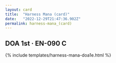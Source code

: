 ```yaml
---
layout: card
title:  "Harness Mana (card)"
date:   "2022-12-29T21:47:36.902Z"
permalink: harness-mana_(card)
---
```


## DOA 1st &middot; EN-090 C

{% include templates/harness-mana-doa1e.html %}
